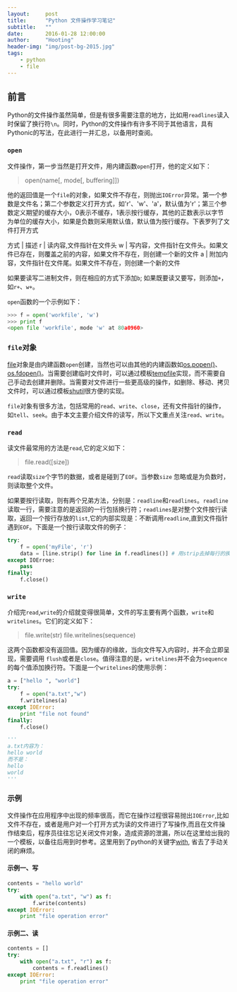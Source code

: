 ```yaml
---
layout:     post
title:      "Python 文件操作学习笔记"
subtitle:   ""
date:       2016-01-28 12:00:00
author:     "Hooting"
header-img: "img/post-bg-2015.jpg"
tags:
    - python
    - file
---
```


## 前言
Python的文件操作虽然简单，但是有很多需要注意的地方，比如用`readlines`读入时保留了换行符`\n`。同时，Python的文件操作有许多不同于其他语言，具有Pythonic的写法，在此进行一并汇总，以备用时查阅。

### `open`
文件操作，第一步当然是打开文件，用内建函数`open`打开，他的定义如下：

> open(name[, mode[, buffering]])

他的返回值是一个`file`的对象，如果文件不存在，则抛出`IOError`异常。第一个参数是文件名；第二个参数定义打开方式，如'r'、'w'、'a'，默认值为'r'；第三个参数定义期望的缓存大小，0表示不缓存，1表示按行缓存，其他的正数表示以字节为单位的缓存大小，如果是负数则采用默认值，默认值为按行缓存。下表罗列了文件打开方式

方式 | 描述
r   | 读内容,文件指针在文件头
w   | 写内容，文件指针在文件头。如果文件已存在，则覆盖之前的内容，如果文件不存在，则创建一个新的文件
a   | 附加内容，文件指针在文件尾。如果文件不存在，则创建一个新的文件

如果要读写二进制文件，则在相应的方式下添加`b`; 如果既要读又要写，则添加`+`，如`r+`、`w+`。

`open`函数的一个示例如下：

```python
>>> f = open('workfile', 'w')
>>> print f
<open file 'workfile', mode 'w' at 80a0960>
```

### `file`对象
[file](https://docs.python.org/2/library/stdtypes.html#file-objects)对象是由内建函数`open`创建，当然也可以由其他的内建函数如[os.popen()](https://docs.python.org/2/library/os.html#os.popen)、
[os.fdopen()](https://docs.python.org/2/library/os.html#os.fdopen)。当需要创建临时文件时，可以通过模板[tempfile](https://docs.python.org/2/library/tempfile.html#module-tempfile)实现，而不需要自己手动去创建并删除。当需要对文件进行一些更高级的操作，如删除、移动、拷贝文件时，可以通过模板[shutil](https://docs.python.org/2/library/shutil.html#module-shutil)很方便的实现。

`file`对象有很多方法，包括常用的`read`、`write`、`close`，还有文件指针的操作，如`tell`、`seek`。由于本文主要介绍文件的读写，所以下文重点关注`read`、`write`。

### `read`
读文件最常用的方法是`read`,它的定义如下：

> file.read([size])

`read`读取`size`个字节的数据，或者是碰到了`EOF`。当参数`size` 忽略或是为负数时，则读取整个文件。

如果要按行读取，则有两个兄弟方法，分别是：`readline`和`readlines`。`readline`读取一行，需要注意的是返回的一行包括换行符；`readlines`是对整个文件按行读取，返回一个按行存放的`list`,它的内部实现是：不断调用`readline`,直到文件指针遇到`EOF`。下面是一个按行读取文件的例子：

```python
try:
    f = open('myFile', 'r')
    data = [line.strip() for line in f.readlines()] # 用strip去掉每行的换行符
except IOErroe:
    pass
finally:
    f.close()
```

### `write`
介绍完`read`,`write`的介绍就变得很简单，文件的写主要有两个函数，`write`和`writelines`。它们的定义如下：

> file.write(str)
> file.writelines(sequence)

这两个函数都没有返回值。因为缓存的缘故，当向文件写入内容时，并不会立即呈现，需要调用 `flush`或者是`close`。值得注意的是，`writelines`并不会为`sequence`的每个值添加换行符。下面是一个`writelines`的使用示例：

```python
a = ["hello ", "world"]
try:
    f = open("a.txt","w")
    f.writelines(a)
except IOError:
    print "file not found"
finally:
    f.close()

'''
a.txt内容为：
hello world 
而不是：
hello
world
'''
```

### 示例
文件操作在应用程序中出现的频率很高，而它在操作过程很容易抛出`IOError`,比如文件不存在，或者是用户对一个打开方式为读的文件进行了写操作,而且在文件操作结束后，程序员往往忘记关闭文件对象，造成资源的泄漏，所以在这里给出我的一个模板，以备往后用到时参考。这里用到了python的关键字[with](https://docs.python.org/2/reference/compound_stmts.html#with), 省去了手动关闭的麻烦。

#### 示例一、写

```python
contents = "hello world"
try:
    with open("a.txt", "w") as f:
        f.write(contents)
except IOError:
    print "file operation error"
```

#### 示例二、读

```python
contents = []
try:
    with open("a.txt", "r") as f:
        contents = f.readlines()
except IOError:
    print "file operation error"
```